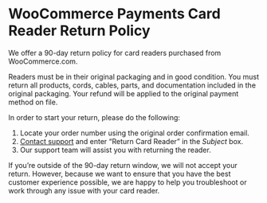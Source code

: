# WooCommerce Payments Card Reader Return Policy

We offer a 90-day return policy for card readers purchased from WooCommerce.com.

Readers must be in their original packaging and in good condition. You must return all products, cords, cables, parts, and documentation included in the original packaging. Your refund will be applied to the original payment method on file. 

In order to start your return, please do the following:

1.  Locate your order number using the original order confirmation email.
2.  [Contact support](https://woocommerce.com/my-account/create-a-ticket/) and enter “Return Card Reader” in the _Subject_ box.
3.  Our support team will assist you with returning the reader.

If you’re outside of the 90-day return window, we will not accept your return. However, because we want to ensure that you have the best customer experience possible, we are happy to help you troubleshoot or work through any issue with your card reader.